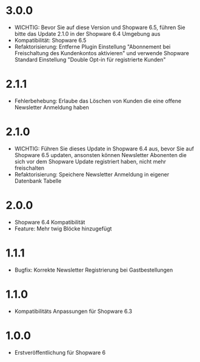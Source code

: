 # 3.0.0
- WICHTIG: Bevor Sie auf diese Version und Shopware 6.5, führen Sie bitte das Update 2.1.0 in der Shopware 6.4 Umgebung aus
- Kompatibilität: Shopware 6.5
- Refaktorisierung: Entferne Plugin Einstellung "Abonnement bei Freischaltung des Kundenkontos aktivieren" und verwende Shopware Standard Einstellung "Double Opt-in für registrierte Kunden"

# 2.1.1
- Fehlerbehebung: Erlaube das Löschen von Kunden die eine offene Newsletter Anmeldung haben

# 2.1.0
- WICHTIG: Führen Sie dieses Update in Shopware 6.4 aus, bevor Sie auf Shopware 6.5 updaten, ansonsten können Newsletter Abonenten die sich vor dem Shopware Update registriert haben, nicht mehr freischalten
- Refaktorisierung: Speichere Newsletter Anmeldung in eigener Datenbank Tabelle

# 2.0.0
- Shopware 6.4 Kompatibilität
- Feature: Mehr twig Blöcke hinzugefügt

# 1.1.1
- Bugfix: Korrekte Newsletter Registrierung bei Gastbestellungen

# 1.1.0
- Kompatibilitäts Anpassungen für Shopware 6.3

# 1.0.0
- Erstveröffentlichung für Shopware 6
